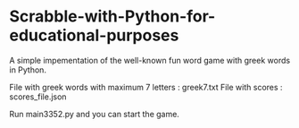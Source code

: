 # Scrabble-with-Python-for-educational-purposes
A simple impementation of the well-known fun word game with greek words in Python.

File with greek words with maximum 7 letters : greek7.txt
File with scores : scores_file.json

Run main3352.py and you can start the game.
